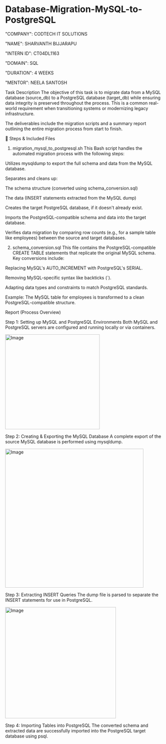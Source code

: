 # Database-Migration-MySQL-to-PostgreSQL

"COMPANY": CODTECH IT SOLUTIONS

"NAME": SHARVANTH BIJJARAPU

"INTERN ID": CT04DL1163 

"DOMAIN": SQL

"DURATION": 4 WEEKS

"MENTOR": NEELA SANTOSH

Task Description
The objective of this task is to migrate data from a MySQL database (source_db) to a PostgreSQL database (target_db) while ensuring data integrity is preserved throughout the process. This is a common real-world requirement when transitioning systems or modernizing legacy infrastructure.

The deliverables include the migration scripts and a summary report outlining the entire migration process from start to finish.

📁 Steps & Included Files
1. migration_mysql_to_postgresql.sh
This Bash script handles the automated migration process with the following steps:

Utilizes mysqldump to export the full schema and data from the MySQL database.

Separates and cleans up:

The schema structure (converted using schema_conversion.sql)

The data (INSERT statements extracted from the MySQL dump)

Creates the target PostgreSQL database, if it doesn't already exist.

Imports the PostgreSQL-compatible schema and data into the target database.

Verifies data migration by comparing row counts (e.g., for a sample table like employees) between the source and target databases.

2. schema_conversion.sql
This file contains the PostgreSQL-compatible CREATE TABLE statements that replicate the original MySQL schema.
Key conversions include:

Replacing MySQL's AUTO_INCREMENT with PostgreSQL's SERIAL.

Removing MySQL-specific syntax like backticks (`).

Adapting data types and constraints to match PostgreSQL standards.

Example:
The MySQL table for employees is transformed to a clean PostgreSQL-compatible structure.

Report (Process Overview)
 
Step 1: Setting up MySQL and PostgreSQL Environments
Both MySQL and PostgreSQL servers are configured and running locally or via containers.

<img width="302" alt="Image" src="https://github.com/user-attachments/assets/048def2c-84c3-44c2-8846-857c18c6a581" />


Step 2: Creating & Exporting the MySQL Database
A complete export of the source MySQL database is performed using mysqldump.

<img width="442" alt="Image" src="https://github.com/user-attachments/assets/2ce5a09f-bbdb-4138-a938-58cf018872cd" />


Step 3: Extracting INSERT Queries
The dump file is parsed to separate the INSERT statements for use in PostgreSQL.

<img width="354" alt="Image" src="https://github.com/user-attachments/assets/f858338c-146e-4819-bd61-a6c16c917a67" />


Step 4: Importing Tables into PostgreSQL
The converted schema and extracted data are successfully imported into the PostgreSQL target database using psql.

